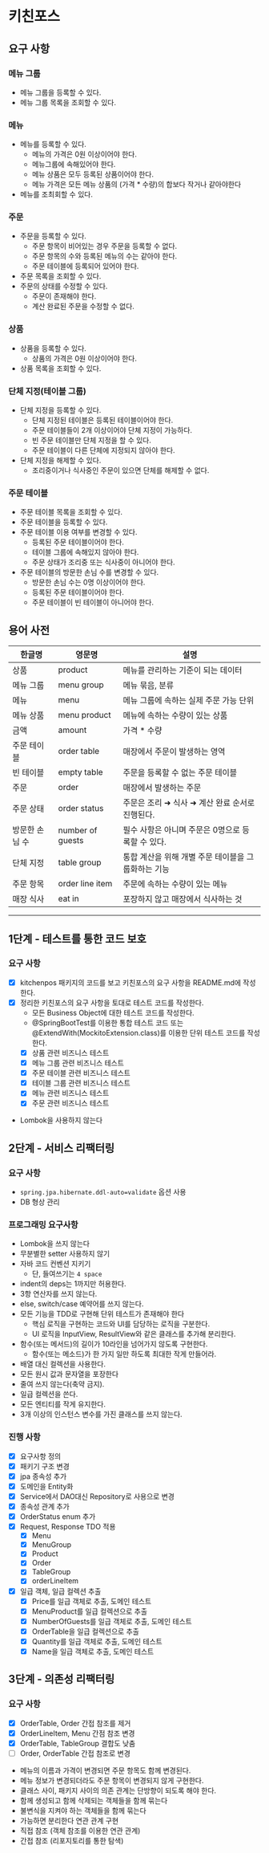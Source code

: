 # 키친포스

## 요구 사항
### 메뉴 그룹
* 메뉴 그룹을 등록할 수 있다.
* 메뉴 그룹 목록을 조회할 수 있다.

### 메뉴
* 메뉴를 등록할 수 있다.
  * 메뉴의 가격은 0원 이상이어야 한다.
  * 메뉴그룹에 속해있어야 한다.
  * 메뉴 상품은 모두 등록된 상품이어야 한다.
  * 메뉴 가격은 모든 메뉴 상품의 (가격 * 수량)의 합보다 작거나 같아야한다
* 메뉴를 조최회할 수 있다.

### 주문
* 주문을 등록할 수 있다.
  * 주문 항목이 비어있는 경우 주문을 등록할 수 없다.
  * 주문 항목의 수와 등록된 메뉴의 수는 같아야 한다.
  * 주문 테이블에 등록되어 있어야 한다.
* 주문 목록을 조회할 수 있다.
* 주문의 상태를 수정할 수 있다.
  * 주문이 존재해야 한다.
  * 계산 완료된 주문을 수정할 수 없다.

### 상품
* 상품을 등록할 수 있다.
  * 상품의 가격은 0원 이상이어야 한다.
* 상품 목록을 조회할 수 있다.

### 단체 지정(테이블 그룹)
* 단체 지정을 등록할 수 있다.
  * 단체 지정된 테이블은 등록된 테이블이어야 한다.
  * 주문 테이블들이 2개 이상이어야 단체 지정이 가능하다.
  * 빈 주문 테이블만 단체 지정을 할 수 있다.
  * 주문 테이블이 다른 단체에 지정되지 않아야 한다.
* 단체 지정을 해제할 수 있다.
  * 조리중이거나 식사중인 주문이 있으면 단체를 해제할 수 없다.

### 주문 테이블
* 주문 테이블 목록을 조회할 수 있다.
* 주문 테이블을 등록할 수 있다.
* 주문 테이블 이용 여부를 변경할 수 있다.
  * 등록된 주문 테이블이어야 한다.
  * 테이블 그룹에 속해있지 않아야 한다.
  * 주문 상태가 조리중 또는 식사중이 아니어야 한다.
* 주문 테이블의 방문한 손님 수를 변경할 수 있다.
  * 방문한 손님 수는 0명 이상이어야 한다.
  * 등록된 주문 테이블이어야 한다.
  * 주문 테이블이 빈 테이블이 아니어야 한다.

## 용어 사전

| 한글명      | 영문명              | 설명                            |
|----------|------------------|-------------------------------|
| 상품       | product          | 메뉴를 관리하는 기준이 되는 데이터           |
| 메뉴 그룹    | menu group       | 메뉴 묶음, 분류                     |
| 메뉴       | menu             | 메뉴 그룹에 속하는 실제 주문 가능 단위        |
| 메뉴 상품    | menu product     | 메뉴에 속하는 수량이 있는 상품             |
| 금액       | amount           | 가격 * 수량                       |
| 주문 테이블   | order table      | 매장에서 주문이 발생하는 영역              |
| 빈 테이블    | empty table      | 주문을 등록할 수 없는 주문 테이블           |
| 주문       | order            | 매장에서 발생하는 주문                  |
| 주문 상태    | order status     | 주문은 조리 ➜ 식사 ➜ 계산 완료 순서로 진행된다. |
| 방문한 손님 수 | number of guests | 필수 사항은 아니며 주문은 0명으로 등록할 수 있다. |
| 단체 지정    | table group      | 통합 계산을 위해 개별 주문 테이블을 그룹화하는 기능 |
| 주문 항목    | order line item  | 주문에 속하는 수량이 있는 메뉴             |
| 매장 식사    | eat in           | 포장하지 않고 매장에서 식사하는 것           |

---

## 1단계 - 테스트를 통한 코드 보호
### 요구 사항
* [x] kitchenpos 패키지의 코드를 보고 키친포스의 요구 사항을 README.md에 작성한다.
* [x] 정리한 키친포스의 요구 사항을 토대로 테스트 코드를 작성한다.
  * 모든 Business Object에 대한 테스트 코드를 작성한다.
  * @SpringBootTest를 이용한 통합 테스트 코드 또는 @ExtendWith(MockitoExtension.class)를 이용한 단위 테스트 코드를 작성한다.
  * [x] 상품 관련 비즈니스 테스트
  * [x] 메뉴 그룹 관련 비즈니스 테스트
  * [x] 주문 테이블 관련 비즈니스 테스트
  * [x] 테이블 그룹 관련 비즈니스 테스트
  * [x] 메뉴 관련 비즈니스 테스트
  * [x] 주문 관련 비즈니스 테스트
* Lombok을 사용하지 않는다

## 2단계 - 서비스 리팩터링
### 요구 사항
* `spring.jpa.hibernate.ddl-auto=validate` 옵션 사용
* DB 형상 관리

### 프로그래밍 요구사항
* Lombok을 쓰지 않는다
* 무분별한 setter 사용하지 않기
* 자바 코드 컨벤션 지키기
  * 단, 들여쓰기는 `4 space`
* indent의 deps는 1까지만 허용한다.
* 3항 연산자를 쓰지 않는다.
* else, switch/case 예약어를 쓰지 않는다.
* 모든 기능을 TDD로 구현해 단위 테스트가 존재해야 한다
  * 핵심 로직을 구현하는 코드와 UI를 담당하는 로직을 구분한다.
  * UI 로직을 InputView, ResultView와 같은 클래스를 추가해 분리한다.
* 함수(또는 메서드)의 길이가 10라인을 넘어가지 않도록 구현한다.
  * 함수(또는 메소드)가 한 가지 일만 하도록 최대한 작게 만들어라.
* 배열 대신 컬렉션을 사용한다.
* 모든 원시 값과 문자열을 포장한다
* 줄여 쓰지 않는다(축약 금지).
* 일급 컬렉션을 쓴다.
* 모든 엔티티를 작게 유지한다.
* 3개 이상의 인스턴스 변수를 가진 클래스를 쓰지 않는다.

### 진행 사항
* [x] 요구사항 정의
* [x] 패키기 구조 변경
* [x] jpa 종속성 추가
* [x] 도메인을 Entity화
* [x] Service에서 DAO대신 Repository로 사용으로 변경
* [x] 종속성 관계 추가
* [x] OrderStatus enum 추가
* [x] Request, Response TDO 적용
  * [x] Menu
  * [x] MenuGroup
  * [x] Product
  * [x] Order
  * [x] TableGroup
  * [x] orderLineItem
* [x] 일급 객체, 일급 컬렉션 추출
  * [x] Price를 일급 객체로 추출, 도메인 테스트
  * [x] MenuProduct를 일급 컬렉션으로 추출
  * [x] NumberOfGuests를 일급 객체로 추출, 도메인 테스트
  * [x] OrderTable을 일급 컬렉션으로 추출
  * [x] Quantity를 일급 객체로 추출, 도메인 테스트
  * [x] Name을 일급 객체로 추출, 도메인 테스트

## 3단계 - 의존성 리팩터링
### 요구 사항
* [x] OrderTable, Order 간접 참조를 제거
* [x] OrderLineItem, Menu 간점 참조 변경
* [x] OrderTable, TableGroup 결합도 낮춤
* [ ] Order, OrderTable 간접 참조로 변경

* 메뉴의 이름과 가격이 변경되면 주문 항목도 함께 변경된다.
* 메뉴 정보가 변경되더라도 주문 항목이 변경되지 않게 구현한다.
* 클래스 사이, 패키지 사이의 의존 관계는 단방향이 되도록 해야 한다.
* 함께 생성되고 함께 삭제되는 객체들을 함께 묶는다
* 불변식을 지켜야 하는 객체들을 함께 묶는다
* 가능하면 분리한다
연관 관계 구현
* 직접 참조 (객체 참조를 이용한 연관 관계)
* 간접 참조 (리포지토리를 통한 탐색)
